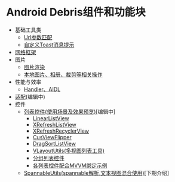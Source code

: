 # Android Debris组件和功能块
* 基础工具类
    * [Url参数匹配](/docs/basic/url_params_match.md)
    * [自定义Toast消息提示](/docs/basic/toast.md)
* [网络框架](/docs/net/README.md)
* 图片
    * [图片渲染](/docs/img/README.md)
    * [本地图片、相册、裁剪等相关操作](/docs/img/operation.md)
* 性能与效率
    * [Handler、AIDL](/docs/interaction/README.md)
* [适配](/docs/adapter/README.md)(编辑中)
* 控件
    * [列表控件(使用场景及效果预览)]()[编辑中]
        * [LinearListView]()
        * [XRefreshListView]()
        * [XRefreshRecyclerView]()
        * [CusViewFlipper]()
        * [DragSortListView]()
        * [VLayoutUtils(多视图列表工具)]()
        * [分组列表控件]()
        * [各列表控件配合MVVM绑定示例]()
    * [SpannableUtils(spannable解析,文本视图混合使用)]()[下期介绍]